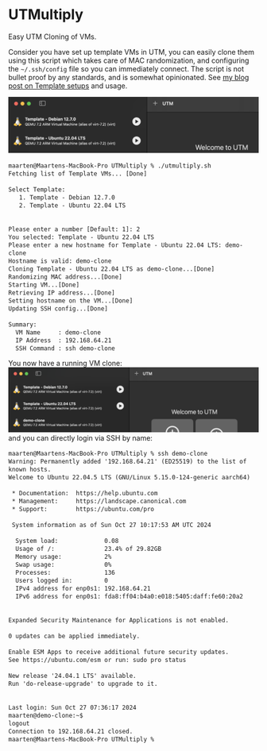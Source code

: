 # UTMultiply
Easy UTM Cloning of VMs.

Consider you have set up template VMs in UTM, you can easily clone them using this script which takes care of MAC randomization, and configuring the `~/.ssh/config` file so you can immediately connect. The script is not bullet proof by any standards, and is somewhat opinionated. See [my blog post on Template setups](https://lambda-m.nl/blog/posts/utm-templates/) and usage.

![Predefined Templates in UTM GUI](UTM_Templates.png)

```console
maarten@Maartens-MacBook-Pro UTMultiply % ./utmultiply.sh
Fetching list of Template VMs... [Done]

Select Template:
   1. Template - Debian 12.7.0
   2. Template - Ubuntu 22.04 LTS


Please enter a number [Default: 1]: 2
You selected: Template - Ubuntu 22.04 LTS
Please enter a new hostname for Template - Ubuntu 22.04 LTS: demo-clone
Hostname is valid: demo-clone
Cloning Template - Ubuntu 22.04 LTS as demo-clone...[Done]
Randomizing MAC address...[Done]
Starting VM...[Done]
Retrieving IP address...[Done]
Setting hostname on the VM...[Done]
Updating SSH config...[Done]

Summary:
  VM Name     : demo-clone
  IP Address  : 192.168.64.21
  SSH Command : ssh demo-clone
```

You now have a running VM clone:
![Predefined Templates in UTM GUI](UTM_demo-clone.png)
and you can directly login via SSH by name:

```console
maarten@Maartens-MacBook-Pro UTMultiply % ssh demo-clone
Warning: Permanently added '192.168.64.21' (ED25519) to the list of known hosts.
Welcome to Ubuntu 22.04.5 LTS (GNU/Linux 5.15.0-124-generic aarch64)

 * Documentation:  https://help.ubuntu.com
 * Management:     https://landscape.canonical.com
 * Support:        https://ubuntu.com/pro

 System information as of Sun Oct 27 10:17:53 AM UTC 2024

  System load:             0.08
  Usage of /:              23.4% of 29.82GB
  Memory usage:            2%
  Swap usage:              0%
  Processes:               136
  Users logged in:         0
  IPv4 address for enp0s1: 192.168.64.21
  IPv6 address for enp0s1: fda8:ff04:b4a0:e018:5405:daff:fe60:20a2


Expanded Security Maintenance for Applications is not enabled.

0 updates can be applied immediately.

Enable ESM Apps to receive additional future security updates.
See https://ubuntu.com/esm or run: sudo pro status

New release '24.04.1 LTS' available.
Run 'do-release-upgrade' to upgrade to it.


Last login: Sun Oct 27 07:36:17 2024
maarten@demo-clone:~$
logout
Connection to 192.168.64.21 closed.
maarten@Maartens-MacBook-Pro UTMultiply %
```

